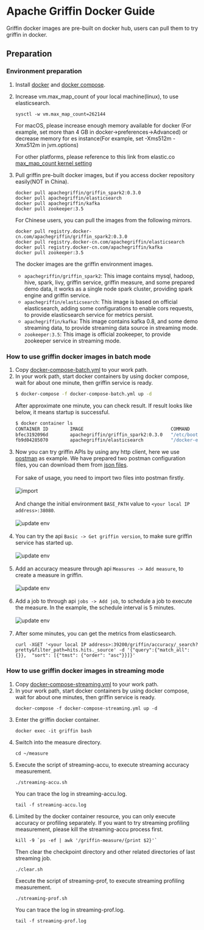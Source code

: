<!--
Licensed to the Apache Software Foundation (ASF) under one
or more contributor license agreements.  See the NOTICE file
distributed with this work for additional information
regarding copyright ownership.  The ASF licenses this file
to you under the Apache License, Version 2.0 (the
"License"); you may not use this file except in compliance
with the License.  You may obtain a copy of the License at

  http://www.apache.org/licenses/LICENSE-2.0

Unless required by applicable law or agreed to in writing,
software distributed under the License is distributed on an
"AS IS" BASIS, WITHOUT WARRANTIES OR CONDITIONS OF ANY
KIND, either express or implied.  See the License for the
specific language governing permissions and limitations
under the License.
-->

# Apache Griffin Docker Guide
Griffin docker images are pre-built on docker hub, users can pull them to try griffin in docker.

## Preparation

### Environment preparation
1. Install [docker](https://docs.docker.com/engine/installation/) and [docker compose](https://docs.docker.com/compose/install/).
2. Increase vm.max_map_count of your local machine(linux), to use elasticsearch.
    ```
    sysctl -w vm.max_map_count=262144
    ```
    For macOS, please increase enough memory available for docker (For example, set more than 4 GB in docker->preferences->Advanced) or decrease memory for es instance(For example, set -Xms512m -Xmx512m in jvm.options)

    For other platforms, please reference to this link from elastic.co
    [max_map_count kernel setting](https://www.elastic.co/guide/en/elasticsearch/reference/current/docker.html)
    
3. Pull griffin pre-built docker images, but if you access docker repository easily(NOT in China).
    ```
    docker pull apachegriffin/griffin_spark2:0.3.0
    docker pull apachegriffin/elasticsearch
    docker pull apachegriffin/kafka
    docker pull zookeeper:3.5
    ```
   For Chinese users, you can pull the images from the following mirrors.
    ```
    docker pull registry.docker-cn.com/apachegriffin/griffin_spark2:0.3.0
    docker pull registry.docker-cn.com/apachegriffin/elasticsearch
    docker pull registry.docker-cn.com/apachegriffin/kafka
    docker pull zookeeper:3.5
    ```
   The docker images are the griffin environment images.
    - `apachegriffin/griffin_spark2`: This image contains mysql, hadoop, hive, spark, livy, griffin service, griffin measure, and some prepared demo data, it works as a single node spark cluster, providing spark engine and griffin service.
    - `apachegriffin/elasticsearch`: This image is based on official elasticsearch, adding some configurations to enable cors requests, to provide elasticsearch service for metrics persist.
    - `apachegriffin/kafka`: This image contains kafka 0.8, and some demo streaming data, to provide streaming data source in streaming mode.
    - `zookeeper:3.5`: This image is official zookeeper, to provide zookeeper service in streaming mode.

### How to use griffin docker images in batch mode
1. Copy [docker-compose-batch.yml](compose/docker-compose-batch.yml) to your work path.
2. In your work path, start docker containers by using docker compose, wait for about one minute, then griffin service is ready.
    ```bash
    $ docker-compose -f docker-compose-batch.yml up -d
    ```
    After approximate one minute, you can check result. If result looks like below, it means startup is successful.
    ```bash
    $ docker container ls
    CONTAINER ID        IMAGE                                COMMAND                  CREATED             STATUS              PORTS                                                                                                                                                                                                                                                                                                                                                    NAMES
    bfec3192096d        apachegriffin/griffin_spark2:0.3.0   "/etc/bootstrap-al..."   5 hours ago         Up 5 hours          6066/tcp, 8030-8033/tcp, 8040/tcp, 9000/tcp, 10020/tcp, 19888/tcp, 27017/tcp, 49707/tcp, 50010/tcp, 50020/tcp, 50070/tcp, 50075/tcp, 50090/tcp, 0.0.0.0:32122->2122/tcp, 0.0.0.0:33306->3306/tcp, 0.0.0.0:35432->5432/tcp, 0.0.0.0:38042->8042/tcp, 0.0.0.0:38080->8080/tcp, 0.0.0.0:38088->8088/tcp, 0.0.0.0:38998->8998/tcp, 0.0.0.0:39083->9083/tcp   griffin
    fb9d04285070        apachegriffin/elasticsearch          "/docker-entrypoin..."   5 hours ago         Up 5 hours          0.0.0.0:39200->9200/tcp, 0.0.0.0:39300->9300/tcp                                                                                                                                                                                                                                                                                                         es
    ```
3. Now you can try griffin APIs by using any http client, here we use [postman](https://github.com/postmanlabs/postman-app-support) as example.
We have prepared two postman configuration files, you can download them from [json files](../service/postman).<br><br>For sake of usage, you need to import two files into postman firstly.<br><br>
![import ](../img/devguide/import_postman_conf.png)<br><br>
And change the initial environment `BASE_PATH` value to `<your local IP address>:38080`.<br><br>
![update env](../img/devguide/revise_postman_env.png)<br><br>
4. You can try the api `Basic -> Get griffin version`, to make sure griffin service has started up.<br><br>
![update env](../img/devguide/call_postman.png)<br><br>
5. Add an accuracy measure through api `Measures -> Add measure`, to create a measure in griffin.<br><br>
![update env](../img/devguide/add-measure.png)<br><br>
6. Add a job to through api `jobs -> Add job`, to schedule a job to execute the measure. In the example, the schedule interval is 5 minutes.<br><br>
![update env](../img/devguide/add-job.png)<br><br>
7. After some minutes, you can get the metrics from elasticsearch.
    ```
    curl -XGET '<your local IP address>:39200/griffin/accuracy/_search?pretty&filter_path=hits.hits._source' -d '{"query":{"match_all":{}},  "sort": [{"tmst": {"order": "asc"}}]}'
    ```

### How to use griffin docker images in streaming mode
1. Copy [docker-compose-streaming.yml](compose/docker-compose-streaming.yml) to your work path.
2. In your work path, start docker containers by using docker compose, wait for about one minutes, then griffin service is ready.
    ```
    docker-compose -f docker-compose-streaming.yml up -d
    ```
3. Enter the griffin docker container.
    ```
    docker exec -it griffin bash
    ```
4. Switch into the measure directory.
    ```
    cd ~/measure
    ```
5. Execute the script of streaming-accu, to execute streaming accuracy measurement.
    ```
    ./streaming-accu.sh
    ```
   You can trace the log in streaming-accu.log.
    ```
    tail -f streaming-accu.log
    ```
6. Limited by the docker container resource, you can only execute accuracy or profiling separately.
   If you want to try streaming profiling measurement, please kill the streaming-accu process first.
    ```
    kill -9 `ps -ef | awk '/griffin-measure/{print $2}'`
    ```
   Then clear the checkpoint directory and other related directories of last streaming job.
    ```
    ./clear.sh
    ```
   Execute the script of streaming-prof, to execute streaming profiling measurement.
    ```
    ./streaming-prof.sh
    ```
   You can trace the log in streaming-prof.log.
    ```
    tail -f streaming-prof.log
    ```
